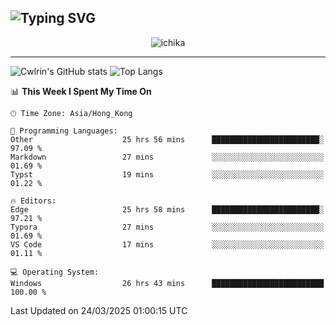 ![Typing SVG](https://readme-typing-svg.demolab.com?font=Jost&size=24&pause=1000&color=7799EE&vCenter=true&multiline=true&random=false&width=435&height=100&lines=Hi+there;I'm+Sakurakouji+Nanaha;You+can+also+tell+me+Cwlrin%E2%98%86)
---
<p align="center">
  <img src="https://dlink.host/1drv/aHR0cHM6Ly8xZHJ2Lm1zL2kvYy9iZGU1MWU2MjVlZjhmY2M1L0VZa0hZVThWUnJGSHRIWVUxT1JwbVFjQllOU2t6cVNTVER0TXliYkNqOExhY1E_ZT10UUtFSkw.png" alt="ichika" border="0" />
</p>

---
![Cwlrin's GitHub stats](https://github-readme-stats.vercel.app/api?username=cwlrin&show_icons=true&theme=buefy)
![Top Langs](https://github-readme-stats.vercel.app/api/top-langs/?username=cwlrin&layout=compact&hide=html,css)

<!--START_SECTION:waka-->
📊 **This Week I Spent My Time On** 

```text
🕑︎ Time Zone: Asia/Hong_Kong

💬 Programming Languages: 
Other                    25 hrs 56 mins      ████████████████████████░   97.09 % 
Markdown                 27 mins             ░░░░░░░░░░░░░░░░░░░░░░░░░   01.69 % 
Typst                    19 mins             ░░░░░░░░░░░░░░░░░░░░░░░░░   01.22 % 

🔥 Editors: 
Edge                     25 hrs 58 mins      ████████████████████████░   97.21 % 
Typora                   27 mins             ░░░░░░░░░░░░░░░░░░░░░░░░░   01.69 % 
VS Code                  17 mins             ░░░░░░░░░░░░░░░░░░░░░░░░░   01.11 % 

💻 Operating System: 
Windows                  26 hrs 43 mins      █████████████████████████   100.00 % 
```


 Last Updated on 24/03/2025 01:00:15 UTC
<!--END_SECTION:waka-->
